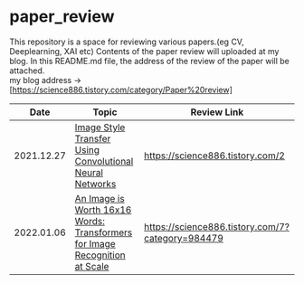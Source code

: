 # paper_review
This repository is a space for reviewing various papers.(eg CV, Deeplearning, XAI etc) Contents of the paper review will uploaded at my blog. In this README.md file, the address of the review of the paper will be attached. 
</br> my blog address -> [https://science886.tistory.com/category/Paper%20review]


|Date|Topic|Review Link|
|------|---|---|
|2021.12.27|[Image Style Transfer Using Convolutional Neural Networks](https://openaccess.thecvf.com/content_cvpr_2016/html/Gatys_Image_Style_Transfer_CVPR_2016_paper.html)| https://science886.tistory.com/2 |
|2022.01.06|[An Image is Worth 16x16 Words: Transformers for Image Recognition at Scale](https://arxiv.org/abs/2010.11929)| https://science886.tistory.com/7?category=984479 |


